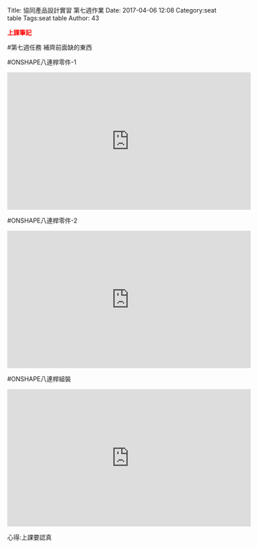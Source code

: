 Title: 協同產品設計實習 第七週作業
Date: 2017-04-06 12:08
Category:seat table
Tags:seat table
Author: 43

<b><font color="red">上課筆記</font></b>

<!-- PELICAN_END_SUMMARY -->

#第七週任務 補齊前面缺的東西

#ONSHAPE八連桿零件-1

<iframe width="560" height="315" src="https://www.youtube.com/embed/vFPkivUgtog" frameborder="0" allowfullscreen></iframe>

#ONSHAPE八連桿零件-2

<iframe width="560" height="315" src="https://www.youtube.com/embed/psThVfUdbS4" frameborder="0" allowfullscreen></iframe>

#ONSHAPE八連桿組裝

<iframe width="560" height="315" src="https://www.youtube.com/embed/DbTznJ-7adw" frameborder="0" allowfullscreen></iframe>

心得:上課要認真






